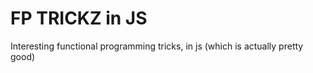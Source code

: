 # FP TRICKZ in JS

Interesting functional programming tricks, in js (which is actually pretty good)
